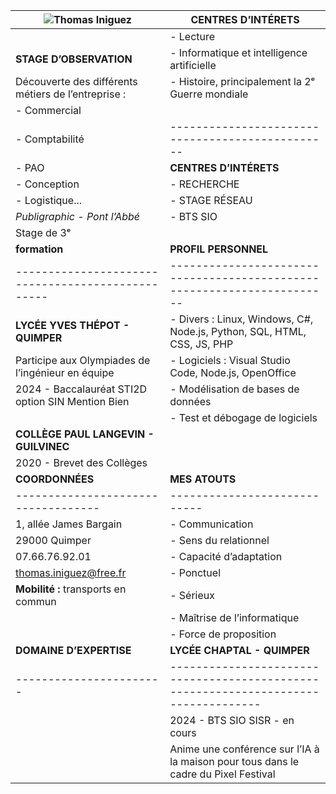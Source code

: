 

| ![Thomas Iniguez](https://thomas-iniguez-visioli.github.io/portfolio/photo.jpg) | **CENTRES D’INTÉRETS**                                    |
| ------------------------------------------------------------------------------- | ------------------------------------------------ |
|                                                                                 | - Lecture                                        |
| **STAGE D’OBSERVATION**                                                         | - Informatique et intelligence artificielle      |
| Découverte des différents métiers de l’entreprise :                             | - Histoire, principalement la 2ᵉ Guerre mondiale |
| - Commercial                                                                    |                                                  |
| - Comptabilité                                                                  | ------------------------------------------------ |
| - PAO                                                                           | **CENTRES D’INTÉRETS**                           |
| - Conception                                                                    | - RECHERCHE                                      |
| - Logistique...                                                                 | - STAGE RÉSEAU                                   |
| *Publigraphic - Pont l’Abbé*                                                    | - BTS SIO                                        |
| Stage de 3ᵉ                                                                     |                                                  |
| **formation**                    | **PROFIL PERSONNEL**                                                    |
| ------------------------------------------------- | ----------------------------------------------------------------------- |
| **LYCÉE YVES THÉPOT - QUIMPER**                   | - Divers : Linux, Windows, C#, Node.js, Python, SQL, HTML, CSS, JS, PHP |
| Participe aux Olympiades de l’ingénieur en équipe | - Logiciels : Visual Studio Code, Node.js, OpenOffice                   |
| 2024 - Baccalauréat STI2D option SIN Mention Bien | - Modélisation de bases de données                                      |
|                                                   | - Test et débogage de logiciels                                         |
| **COLLÈGE PAUL LANGEVIN - GUILVINEC**             |                                                                         |
| 2020 - Brevet des Collèges                        |                                                                         |
| **COORDONNÉES**                     | **MES ATOUTS**               |
| ----------------------------------- | ---------------------------- |
| 1, allée James Bargain              | - Communication              |
| 29000 Quimper                       | - Sens du relationnel        |
| 07.66.76.92.01                      | - Capacité d’adaptation      |
| thomas.iniguez@free.fr              | - Ponctuel                   |
| **Mobilité :** transports en commun | - Sérieux                    |
|                                     | - Maîtrise de l’informatique |
|                                     | - Force de proposition       |
| **DOMAINE D’EXPERTISE** | **LYCÉE CHAPTAL - QUIMPER**                                                         |
| ----------------------- | ----------------------------------------------------------------------------------- |
|                         | 2024 - BTS SIO SISR - en cours                                                      |
|                         | Anime une conférence sur l’IA à la maison pour tous dans le cadre du Pixel Festival |
